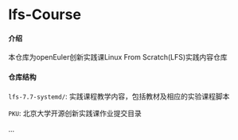 # lfs-Course

#### 介绍
本仓库为openEuler创新实践课Linux From Scratch(LFS)实践内容仓库

#### 仓库结构

`lfs-7.7-systemd/`: 实践课程教学内容，包括教材及相应的实验课程脚本

`PKU`: 北京大学开源创新实践课作业提交目录

...


